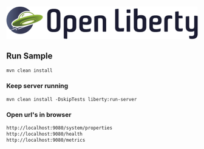 ![](https://github.com/OpenLiberty/open-liberty/blob/master/logos/logo_horizontal_light_navy.png)

## Run Sample
    mvn clean install

### Keep server running
    mvn clean install -DskipTests liberty:run-server

### Open url's in browser
    http://localhost:9080/system/properties
    http://localhost:9080/health
    http://localhost:9080/metrics
